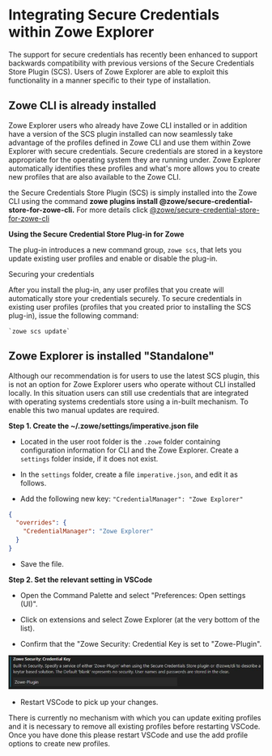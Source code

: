 # Integrating Secure Credentials within Zowe Explorer

The support for secure credentials has recently been enhanced to support backwards compatibility with previous versions of the Secure Credentials Store Plugin (SCS). Users of Zowe Explorer are able to exploit this functionality in a manner specific to their type of installation.

## Zowe CLI is already installed

Zowe Explorer users who already have Zowe CLI installed or in addition have a version of the SCS plugin installed can now seamlessly take advantage of the profiles defined in Zowe CLI and use them within Zowe Explorer with secure credentials.
Secure credentials are stored in a keystore appropriate for the operating system they are running under. Zowe Explorer automatically identifies these profiles and what's more allows you to create new profiles that are also available to the Zowe CLI.

the Secure Credentials Store Plugin (SCS) is simply installed into the Zowe CLI using the command **zowe plugins install @zowe/secure-credential-store-for-zowe-cli.** For more details click [@zowe/secure-credential-store-for-zowe-cli](https://www.npmjs.com/package/@zowe/secure-credential-store-for-zowe-cli)

**Using the Secure Credential Store Plug-in for Zowe**

The plug-in introduces a new command group, `zowe scs`, that lets you update existing user profiles and enable or disable the plug-in.

Securing your credentials

After you install the plug-in, any user profiles that you create will automatically store your credentials securely.
To secure credentials in existing user profiles (profiles that you created prior to installing the SCS plug-in), issue the following command:

    `zowe scs update`

## Zowe Explorer is installed "Standalone"

Although our recommendation is for users to use the latest SCS plugin, this is not an option for Zowe Explorer users who operate without CLI installed locally. In this situation users can still use credentials that are integrated with operating systems credentials store using a in-built mechanism. To enable this two manual updates are required.

**Step 1. Create the ~/.zowe/settings/imperative.json file**

- Located in the user root folder is the `.zowe` folder containing configuration information for CLI and the Zowe Explorer. Create a `settings` folder inside, if it does not exist.

- In the `settings` folder, create a file `imperative.json`, and edit it as follows.

- Add the following new key: `"CredentialManager": "Zowe Explorer"`

```json
{
  "overrides": {
    "CredentialManager": "Zowe Explorer"
  }
}
```

- Save the file.

**Step 2. Set the relevant setting in VSCode**

- Open the Command Palette and select "Preferences: Open settings (UI)".

- Click on extensions and select Zowe Explorer (at the very bottom of the list).

- Confirm that the "Zowe Security: Credential Key is set to "Zowe-Plugin".

<img src="images/ZE-Settings.jpg" width="975">

- Restart VSCode to pick up your changes.

There is currently no mechanism with which you can update exiting profiles and it is necessary to remove all existing profiles before restarting VSCode. Once you have done this please restart VSCode and use the add profile options to create new profiles.